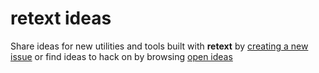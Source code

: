 # retext ideas

Share ideas for new utilities and tools built with **retext** by
[creating a new issue](https://github.com/retextjs/ideas/issues/new)
or find ideas to hack on by browsing
[open ideas](https://github.com/retextjs/ideas/issues)
